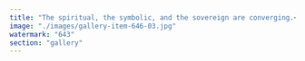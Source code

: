```yaml
---
title: "The spiritual, the symbolic, and the sovereign are converging.<br />And each of us has the right — and the tools — to take our place in that unfolding."
image: "./images/gallery-item-646-03.jpg"
watermark: "643"
section: "gallery"
---
```

